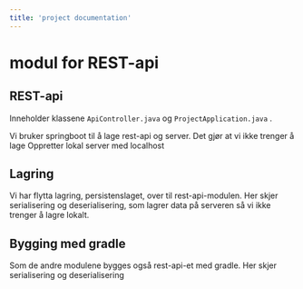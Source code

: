 ```yaml
---
title: 'project documentation'
---
```


modul for REST-api
===

## REST-api
Inneholder klassene `ApiController.java` og `ProjectApplication.java` . 

Vi bruker springboot til å lage rest-api og server. Det gjør at vi ikke trenger å lage
Oppretter lokal server med localhost

## Lagring
Vi har flytta lagring, persistenslaget, over til rest-api-modulen. Her skjer serialisering og deserialisering, som lagrer data på serveren så vi ikke trenger å lagre lokalt. 

## Bygging med gradle 
Som de andre modulene bygges også rest-api-et med gradle. Her skjer serialisering og deserialisering

